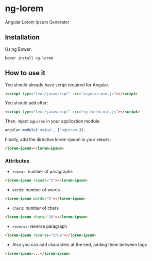 ng-lorem
========

Angular Lorem Ipsum Generator

Installation
------------

Using Bower:

```
bower install ng-lorem
```

How to use it
-------------

You should already have script required for Angular.

```html
<script type="text/javascript" src="angular.min.js"></script>
```

You should add after:

```html
<script type="text/javascript" src="ng-lorem.min.js"></script>
```

Then, inject `ngLorem` in your application module:

```javascript
angular.module('myApp', ['ngLorem']);
```

Finally, add the directive lorem-ipsum in your view/s:

```html
<lorem-ipsum></lorem-ipsum>
```


### Attributes

* `repeat`: number of paragraphs
```html
<lorem-ipsum repeat="2"></lorem-ipsum>
```
* `words`: number of words
```html
<lorem-ipsum words="5"></lorem-ipsum>
```
* `chars`: number of chars
```html
<lorem-ipsum chars="20"></lorem-ipsum>
```
* `reverse`: reverse paragraph
```html
<lorem-ipsum reverse="true"></lorem-ipsum>
```
* Also you can add characters at the end, adding them between tags
```html
<lorem-ipsum>...</lorem-ipsum>
```
